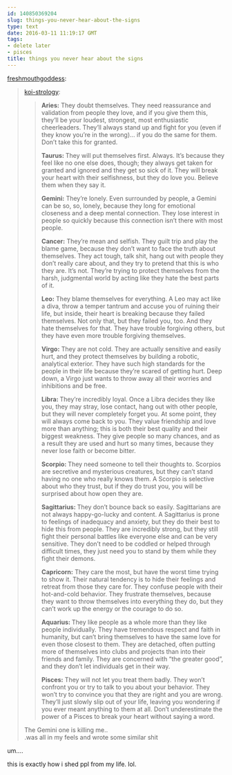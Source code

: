 ```yaml
---
id: 140850369204
slug: things-you-never-hear-about-the-signs
type: text
date: 2016-03-11 11:19:17 GMT
tags:
- delete later
- pisces
title: things you never hear about the signs
---
```

<p><a class="tumblr_blog" href="http://freshmouthgoddess.tumblr.com/post/140831058489">freshmouthgoddess</a>:</p>
<blockquote>
<p><a class="tumblr_blog" href="http://koi-strology.tumblr.com/post/130414396313">koi-strology</a>:</p>
<blockquote>
<p><b>Aries:</b> They doubt themselves. They need reassurance and validation from people they love, and if you give them this, they’ll be your loudest, strongest, most enthusiastic cheerleaders. They’ll always stand up and fight for you (even if they know you’re in the wrong)… if you do the same for them. Don’t take this for granted.</p>
<p><b>Taurus: </b>They will put themselves first. Always. It’s because they feel like no one else does, though; they always get taken for granted and ignored and they get so sick of it. They will break your heart with their selfishness, but they do love you. Believe them when they say it.</p>
<p><b>Gemini:</b> They’re lonely. Even surrounded by people, a Gemini can be so, so, lonely, because they long for emotional closeness and a deep mental connection. They lose interest in people so quickly because this connection isn’t there with most people.</p>
<p><b>Cancer:</b> They’re mean and selfish. They guilt trip and play the blame game, because they don’t want to face the truth about themselves. They act tough, talk shit, hang out with people they don’t really care about, and they try to pretend that this is who they are. It’s not. They’re trying to protect themselves from the harsh, judgmental world by acting like they hate the best parts of it.</p>
<p><b>Leo:</b> They blame themselves for everything. A Leo may act like a diva, throw a temper tantrum and accuse you of ruining their life, but inside, their heart is breaking because they failed themselves. Not only that, but they failed you, too. And they hate themselves for that. They have trouble forgiving others, but they have even more trouble forgiving themselves.</p>
<p><b>Virgo:</b> They are not cold. They are actually sensitive and easily hurt, and they protect themselves by building a robotic, analytical exterior. They have such high standards for the people in their life because they’re scared of getting hurt. Deep down, a Virgo just wants to throw away all their worries and inhibitions and be free. </p>
<p><b>Libra: </b>They’re incredibly loyal. Once a Libra decides they like you, they may stray, lose contact, hang out with other people, but they will never completely forget you. At some point, they will always come back to you. They value friendship and love more than anything; this is both their best quality and their biggest weakness. They give people so many chances, and as a result they are used and hurt so many times, because they never lose faith or become bitter.</p>
<p><b>Scorpio: </b>They need someone to tell their thoughts to. Scorpios are secretive and mysterious creatures, but they can’t stand having no one who really knows them. A Scorpio is selective about who they trust, but if they do trust you, you will be surprised about how open they are. </p>
<p><b>Sagittarius: </b>They don’t bounce back so easily. Sagittarians are not always happy-go-lucky and content. A Sagittarius is prone to feelings of inadequacy and anxiety, but they do their best to hide this from people. They are incredibly strong, but they still fight their personal battles like everyone else and can be very sensitive. They don’t need to be coddled or helped through difficult times, they just need you to stand by them while they fight their demons.</p>
<p><b>Capricorn:</b> They care the most, but have the worst time trying to show it. Their natural tendency is to hide their feelings and retreat from those they care for. They confuse people with their hot-and-cold behavior. They frustrate themselves, because they want to throw themselves into everything they do, but they can’t work up the energy or the courage to do so.</p>
<p><b>Aquarius: </b>They like people as a whole more than they like people individually. They have tremendous respect and faith in humanity, but can’t bring themselves to have the same love for even those closest to them. They are detached, often putting more of themselves into clubs and projects than into their friends and family. They are concerned with “the greater good”, and they don’t let individuals get in their way.</p>
<p><b>Pisces:</b> They will not let you treat them badly. They won’t confront you or try to talk to you about your behavior. They won’t try to convince you that they are right and you are wrong. They’ll just slowly slip out of your life, leaving you wondering if you ever meant anything to them at all. Don’t underestimate the power of a Pisces to break your heart without saying a word.</p>
</blockquote>
<p>The Gemini one is killing me..<br>.was all in my feels and wrote some similar shit</p>
</blockquote>

um....

this is exactly how i shed ppl from my life. lol.
